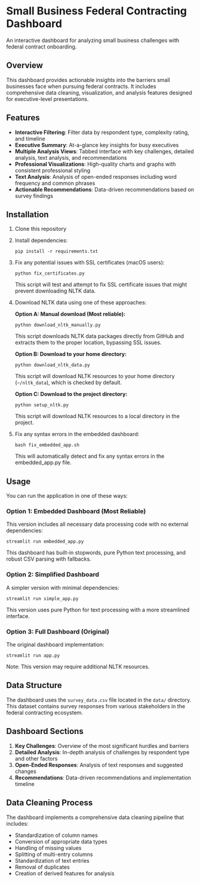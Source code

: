 # Small Business Federal Contracting Dashboard

An interactive dashboard for analyzing small business challenges with federal contract onboarding.

## Overview

This dashboard provides actionable insights into the barriers small businesses face when pursuing federal contracts. It includes comprehensive data cleaning, visualization, and analysis features designed for executive-level presentations.

## Features

- **Interactive Filtering**: Filter data by respondent type, complexity rating, and timeline
- **Executive Summary**: At-a-glance key insights for busy executives
- **Multiple Analysis Views**: Tabbed interface with key challenges, detailed analysis, text analysis, and recommendations
- **Professional Visualizations**: High-quality charts and graphs with consistent professional styling
- **Text Analysis**: Analysis of open-ended responses including word frequency and common phrases
- **Actionable Recommendations**: Data-driven recommendations based on survey findings

## Installation

1. Clone this repository
2. Install dependencies:
   ```
   pip install -r requirements.txt
   ```

3. Fix any potential issues with SSL certificates (macOS users):
   ```
   python fix_certificates.py
   ```
   This script will test and attempt to fix SSL certificate issues that might prevent downloading NLTK data.

4. Download NLTK data using one of these approaches:

   **Option A: Manual download (Most reliable):**
   ```
   python download_nltk_manually.py
   ```
   This script downloads NLTK data packages directly from GitHub and extracts them to the proper location, bypassing SSL issues.

   **Option B: Download to your home directory:**
   ```
   python download_nltk_data.py
   ```
   This script will download NLTK resources to your home directory (`~/nltk_data`), which is checked by default.

   **Option C: Download to the project directory:**
   ```
   python setup_nltk.py
   ```
   This script will download NLTK resources to a local directory in the project.

5. Fix any syntax errors in the embedded dashboard:
   ```
   bash fix_embedded_app.sh
   ```
   This will automatically detect and fix any syntax errors in the embedded_app.py file.

## Usage

You can run the application in one of these ways:

### Option 1: Embedded Dashboard (Most Reliable)
This version includes all necessary data processing code with no external dependencies:
```
streamlit run embedded_app.py
```
This dashboard has built-in stopwords, pure Python text processing, and robust CSV parsing with fallbacks.

### Option 2: Simplified Dashboard
A simpler version with minimal dependencies:
```
streamlit run simple_app.py
```
This version uses pure Python for text processing with a more streamlined interface.

### Option 3: Full Dashboard (Original)
The original dashboard implementation:
```
streamlit run app.py
```
Note: This version may require additional NLTK resources.

## Data Structure

The dashboard uses the `survey_data.csv` file located in the `data/` directory. This dataset contains survey responses from various stakeholders in the federal contracting ecosystem.

## Dashboard Sections

1. **Key Challenges**: Overview of the most significant hurdles and barriers
2. **Detailed Analysis**: In-depth analysis of challenges by respondent type and other factors
3. **Open-Ended Responses**: Analysis of text responses and suggested changes
4. **Recommendations**: Data-driven recommendations and implementation timeline

## Data Cleaning Process

The dashboard implements a comprehensive data cleaning pipeline that includes:
- Standardization of column names
- Conversion of appropriate data types
- Handling of missing values
- Splitting of multi-entry columns
- Standardization of text entries
- Removal of duplicates
- Creation of derived features for analysis